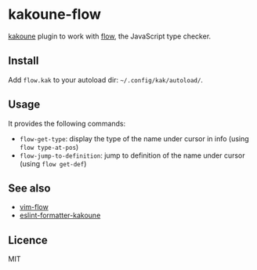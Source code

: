 # kakoune-flow

[kakoune](http://kakoune.org) plugin to work with [flow](https://flow.org/), the JavaScript type checker.

## Install

Add `flow.kak` to your autoload dir: `~/.config/kak/autoload/`.

## Usage

It provides the following commands:

- `flow-get-type`: display the type of the name under cursor in info (using `flow type-at-pos`)
- `flow-jump-to-definition`: jump to definition of the name under cursor (using `flow get-def`)

## See also

- [vim-flow](https://github.com/flowtype/vim-flow)
- [eslint-formatter-kakoune](https://github.com/Delapouite/eslint-formatter-kakoune)

## Licence

MIT
